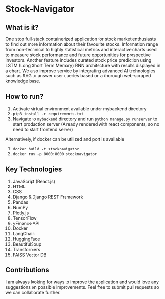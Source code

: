 # Stock-Navigator

## What is it?
One stop full-stack containerized application for stock market enthusiasts to find out more information about their favourite stocks. Information range from non-technical to highly statistical metrics and interactive charts used to measure stock performance and future opportunities for prospective investors. Another feature includes curated stock price prediction using LSTM (Long Short Term Memory) RNN architecture with results displayed in a chart. We also improve service by integrating advanced AI technologies such as RAG to answer user queries based on a thorough web-scraped knowledge base.

## How to run?
1. Activate virtual environment available under mybackend directory
2. `pip3 install -r requirements.txt`
3. Navigate to `mybackend` directory and run `python manage.py runserver` to start production server (Already rendered with react components, so no need to start frontend server) 

Alternatively, if docker can be utilized and port is available
1. `docker build -t stocknavigator .`
2. `docker run -p 8000:8000 stocknavigator`

## Key Technologies
1. JavaScript (React.js)
2. HTML
3. CSS
4. Django & Django REST Framework
5. Pandas
6. NumPy
7. Plotly.js
8. TensorFlow
9. yFinance API
10. Docker
11. LangChain
12. HuggingFace
13. BeautifulSoup
14. Transformers
15. FAISS Vector DB

## Contributions
I am always looking for ways to improve the application and would love any suggestions on possible improvements. Feel free to submit pull requests so we can collaborate further.
